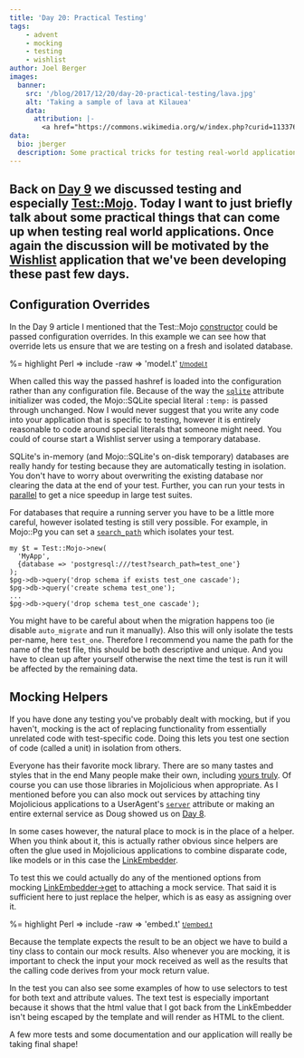 ```yaml
---
title: 'Day 20: Practical Testing'
tags:
    - advent
    - mocking
    - testing
    - wishlist
author: Joel Berger
images:
  banner:
    src: '/blog/2017/12/20/day-20-practical-testing/lava.jpg'
    alt: 'Taking a sample of lava at Kilauea'
    data:
      attribution: |-
        <a href="https://commons.wikimedia.org/w/index.php?curid=11337658">Image</a> by Hawaii Volcano Observatory, USGS - <a rel="nofollow" class="external text" href="http://hvo.wr.usgs.gov/kilauea/update/archive/2009/2009_Jun-Oct.html">Kilauea image archive for June-October 2009</a>: see entry for 26 June 2009., Public Domain.
data:
  bio: jberger
  description: Some practical tricks for testing real-world applications.
---
```


Back on [Day 9](/blog/2017/12/09/day-9-the-best-way-to-test) we discussed testing and especially [Test::Mojo](http://mojolicious.org/perldoc/Test/Mojo).
Today I want to just briefly talk about some practical things that can come up when testing real world applications.
Once again the discussion will be motivated by the [Wishlist](https://github.com/jberger/Wishlist) application that we've been developing these past few days.
---

## Configuration Overrides

In the Day 9 article I mentioned that the Test::Mojo [constructor](http://mojolicious.org/perldoc/Test/Mojo#new) could be passed configuration overrides.
In this example we can see how that override lets us ensure that we are testing on a fresh and isolated database.

%= highlight Perl => include -raw => 'model.t'
<small>[t/model.t](https://github.com/jberger/Wishlist/blob/blog_post/practical_testing/t/model.t)</small>

When called this way the passed hashref is loaded into the configuration rather than any configuration file.
Because of the way the [`sqlite`](https://github.com/jberger/Wishlist/blob/blog_post/practical_testing/lib/Wishlist.pm#L20-L26) attribute initializer was coded, the Mojo::SQLite special literal `:temp:` is passed through unchanged.
Now I would never suggest that you write any code into your application that is specific to testing, however it is entirely reasonable to code around special literals that someone might need.
You could of course start a Wishlist server using a temporary database.

SQLite's in-memory (and Mojo::SQLite's on-disk temporary) databases are really handy for testing because they are automatically testing in isolation.
You don't have to worry about overwriting the existing database nor clearing the data at the end of your test.
Further, you can run your tests in [parallel](https://metacpan.org/pod/Test::Harness#j<n>) to get a nice speedup in large test suites.

For databases that require a running server you have to be a little more careful, however isolated testing is still very possible.
For example, in Mojo::Pg you can set a [`search_path`](http://mojolicious.org/perldoc/Mojo/Pg#search_path) which isolates your test.

    my $t = Test::Mojo->new(
      'MyApp',
      {database => 'postgresql:///test?search_path=test_one'}
    );
    $pg->db->query('drop schema if exists test_one cascade');
    $pg->db->query('create schema test_one');
    ...
    $pg->db->query('drop schema test_one cascade');

You might have to be careful about when the migration happens too (ie disable `auto_migrate` and run it manually).
Also this will only isolate the tests per-name, here `test_one`.
Therefore I recommend you name the path for the name of the test file, this should be both descriptive and unique.
And you have to clean up after yourself otherwise the next time the test is run it will be affected by the remaining data.

## Mocking Helpers

If you have done any testing you've probably dealt with mocking, but if you haven't, mocking is the act of replacing functionality from essentially unrelated code with test-specific code.
Doing this lets you test one section of code (called a unit) in isolation from others.

Everyone has their favorite mock library.
There are so many tastes and styles that in the end Many people make their own, including [yours truly](https://metacpan.org/pod/Mock::MonkeyPatch).
Of course you can use those libraries in Mojolicious when appropriate.
As I mentioned before you can also mock out services by attaching tiny Mojolicious applications to a UserAgent's [`server`](http://mojolicious.org/perldoc/Mojo/UserAgent#server) attribute or making an entire external service as Doug showed us on [Day 8](https://mojolicious.io/blog/2017/12/08/day-8-mocking-a-rest-api/).

In some cases however, the natural place to mock is in the place of a helper.
When you think about it, this is actually rather obvious since helpers are often the glue used in Mojolicious applications to combine disparate code, like models or in this case the [LinkEmbedder](https://github.com/jberger/Wishlist/blob/blog_post/practical_testing/lib/Wishlist.pm#L55-L59).

To test this we could actually do any of the mentioned options from mocking [LinkEmbedder->get](https://metacpan.org/pod/LinkEmbedder#get) to attaching a mock service.
That said it is sufficient here to just replace the helper, which is as easy as assigning over it.

%= highlight Perl => include -raw => 'embed.t'
<small>[t/embed.t](https://github.com/jberger/Wishlist/blob/blog_post/practical_testing/t/embed.t)</small>

Because the template expects the result to be an object we have to build a tiny class to contain our mock results.
Also whenever you are mocking, it is important to check the input your mock received as well as the results that the calling code derives from your mock return value.

In the test you can also see some examples of how to use selectors to test for both text and attribute values.
The text test is especially important because it shows that the html value that I got back from the LinkEmbedder isn't being escaped by the template and will render as HTML to the client.

A few more tests and some documentation and our application will really be taking final shape!

